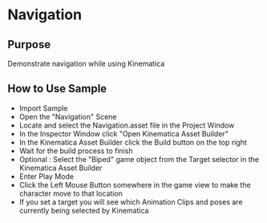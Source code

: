 # Navigation

## Purpose

Demonstrate navigation while using Kinematica

## How to Use Sample

* Import Sample
* Open the "Navigation" Scene
* Locate and select the Navigation.asset file in the Project Window
* In the Inspector Window click "Open Kinematica Asset Builder"
* In the Kinematica Asset Builder click the Build button on the top right
* Wait for the build process to finish
* Optional : Select the "Biped" game object from the Target selector in the Kinematica Asset Builder
* Enter Play Mode
* Click the Left Mouse Button somewhere in the game view to make the character move to that location 
* If you set a target you will see which Animation Clips and poses are currently being selected by Kinematica
